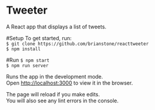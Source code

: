 # Tweeter

A React app that displays a list of tweets.

#Setup
To get started, run:<br>
`$ git clone https://github.com/brianstone/reacttweeter`</br>
`$ npm install`

#Run
`$ npm start`<br>
`$ npm run server`<br>

Runs the app in the development mode.<br>
Open [http://localhost:3000](http://localhost:3000) to view it in the browser.

The page will reload if you make edits.<br>
You will also see any lint errors in the console.

